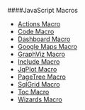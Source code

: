 [actions]: /sampleapp/#/alkiradocs/MacroActions
[code]: /sampleapp/#/alkiradocs/MacroCode
[dashboard]: /sampleapp/#/alkiradocs/MacroDashboard
[maps]: /sampleapp/#/alkiradocs/MacroGoogleMaps
[graphviz]: /sampleapp/#/alkiradocs/MacroGraphViz
[include]: /sampleapp/#/alkiradocs/MacroInclude
[jqplot]: /sampleapp/#/alkiradocs/MacroJqPlot
[pagetree]: /sampleapp/#/alkiradocs/MacroPageTree
[sqlgrid]: /sampleapp/#/alkiradocs/MacroSqlGrid
[toc]: /sampleapp/#/alkiradocs/MacroToc
[wizard]: /sampleapp/#/alkiradocs/MacroWizard

####JavaScript Macros
* [Actions Macro][actions]  
* [Code Macro][code]  
* [Dashboard Macro][dashboard]  
* [Google Maps Macro][maps]  
* [GraphViz Macro][graphviz]  
* [Include Macro][include]  
* [JqPlot Macro][jqplot]  
* [PageTree Macro][pagetree]  
* [SqlGrid Macro][sqlgrid]  
* [Toc Macro][toc]  
* [Wizards Macro][wizard]  

